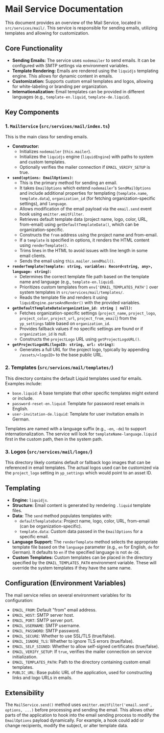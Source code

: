 # Mail Service Documentation

This document provides an overview of the Mail Service, located in `src/services/mail/`. This service is responsible for sending emails, utilizing templates and allowing for customization.

## Core Functionality

*   **Sending Emails:** The service uses `nodemailer` to send emails. It can be configured with SMTP settings via environment variables.
*   **Template Rendering:** Emails are rendered using the `liquidjs` templating engine. This allows for dynamic content in emails.
*   **Customization:** Supports custom email templates and logos, allowing for white-labeling or branding per organization.
*   **Internationalization:** Email templates can be provided in different languages (e.g., `template-en.liquid`, `template-de.liquid`).

## Key Components

### 1. `MailService` (`src/services/mail/index.ts`)

This is the main class for sending emails.

*   **Constructor:**
    *   Initializes `nodemailer` (`this.mailer`).
    *   Initializes the `liquidjs` engine (`liquidEngine`) with paths to system and custom templates.
    *   Optionally verifies the mailer connection if `EMAIL_VERIFY_SETUP` is true.
*   **`send(options: EmailOptions)`:**
    *   This is the primary method for sending an email.
    *   It takes `EmailOptions` which extend `nodemailer`'s `SendMailOptions` and include additional properties for templating (`template.name`, `template.data`), `organization_id` (for fetching organization-specific settings), and `language`.
    *   Allows modification of the email payload via the `email.send` event hook using `emitter.emitFilter`.
    *   Retrieves default template data (project name, logo, color, URL, from-email) using `getDefaultTemplateData()`, which can be organization-specific.
    *   Constructs the `from` address using the project name and from-email.
    *   If a `template` is specified in options, it renders the HTML content using `renderTemplate()`.
    *   Trims lines in the HTML to avoid issues with line length in some email clients.
    *   Sends the email using `this.mailer.sendMail()`.
*   **`renderTemplate(template: string, variables: Record<string, any>, language: string)`:**
    *   Determines the correct template file path based on the template name and language (e.g., `template-en.liquid`).
    *   Prioritizes custom templates from `env['EMAIL_TEMPLATES_PATH']` over system templates in `src/services/mail/templates/`.
    *   Reads the template file and renders it using `liquidEngine.parseAndRender()` with the provided variables.
*   **`getDefaultTemplateData(organization_id: string | null)`:**
    *   Fetches organization-specific settings (`project_name`, `project_logo`, `project_color`, `project_url`, `project_from_email`) from the `yp_settings` table based on `organization_id`.
    *   Provides fallback values if no specific settings are found or if `organization_id` is null.
    *   Constructs the `projectLogo` URL using `getProjectLogoURL()`.
*   **`getProjectLogoURL(logoID: string, url: string)`:**
    *   Generates a full URL for the project logo, typically by appending `/assets/<logoID>` to the base public URL.

### 2. Templates (`src/services/mail/templates/`)

This directory contains the default Liquid templates used for emails. Examples include:

*   `base.liquid`: A base template that other specific templates might extend or include.
*   `password-reset-en.liquid`: Template for password reset emails in English.
*   `user-invitation-de.liquid`: Template for user invitation emails in German.

Templates are named with a language suffix (e.g., `-en`, `-de`) to support internationalization. The service will look for `templateName-language.liquid` first in the custom path, then in the system path.

### 3. Logos (`src/services/mail/logos/`)

This directory likely contains default or fallback logo images that can be referenced in email templates. The actual logos used can be customized via the `project_logo` setting in `yp_settings` which would point to an asset ID.

## Templating

*   **Engine:** `liquidjs`.
*   **Structure:** Email content is generated by rendering `.liquid` template files.
*   **Data:** The `send` method populates templates with:
    *   `defaultTemplateData`: Project name, logo, color, URL, from-email (can be organization-specific).
    *   `template.data`: Custom data passed in the `EmailOptions` for a specific email.
*   **Language Support:** The `renderTemplate` method selects the appropriate template file based on the `language` parameter (e.g., `en` for English, `de` for German). It defaults to `en` if the specified language is not `de-DE`.
*   **Custom Templates:** Custom templates can be placed in the directory specified by the `EMAIL_TEMPLATES_PATH` environment variable. These will override the system templates if they have the same name.

## Configuration (Environment Variables)

The mail service relies on several environment variables for its configuration:

*   `EMAIL_FROM`: Default "from" email address.
*   `EMAIL_HOST`: SMTP server host.
*   `EMAIL_PORT`: SMTP server port.
*   `EMAIL_USERNAME`: SMTP username.
*   `EMAIL_PASSWORD`: SMTP password.
*   `EMAIL_SECURE`: Whether to use SSL/TLS (true/false).
*   `EMAIL_IGNORE_TLS`: Whether to ignore TLS errors (true/false).
*   `EMAIL_SELF_SIGNED`: Whether to allow self-signed certificates (true/false).
*   `EMAIL_VERIFY_SETUP`: If `true`, verifies the mailer connection on service initialization.
*   `EMAIL_TEMPLATES_PATH`: Path to the directory containing custom email templates.
*   `PUBLIC_URL`: Base public URL of the application, used for constructing links and logo URLs in emails.

## Extensibility

The `MailService.send()` method uses `emitter.emitFilter('email.send', options, ...)` before processing and sending the email. This allows other parts of the application to hook into the email sending process to modify the `EmailOptions` payload dynamically. For example, a hook could add or change recipients, modify the subject, or alter template data. 
